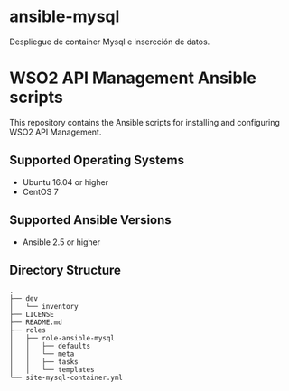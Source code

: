 # ansible-mysql
Despliegue de container Mysql e insercción de datos.

# WSO2 API Management Ansible scripts

This repository contains the Ansible scripts for installing and configuring WSO2 API Management.

## Supported Operating Systems

- Ubuntu 16.04 or higher
- CentOS 7

## Supported Ansible Versions

- Ansible 2.5 or higher

## Directory Structure
```
.
├── dev
│   └── inventory
├── LICENSE
├── README.md
├── roles
│   ├── role-ansible-mysql
│   │   ├── defaults
│   │   └── meta
│   │   ├── tasks
│   │   └── templates
└── site-mysql-container.yml
